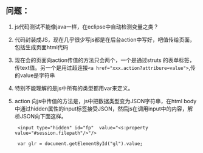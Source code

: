 ## 问题：
1. js代码测试不能像java一样，在eclipse中自动检测变量之类？
2. 代码封装成JS，现在几乎很少写js都是在后台action中写好，吧值传给页面，包括生成页面html代码
3. 现在会的页面向action传值的方法只会两个，一个是通过struts 的表单标签，传text值。另一个是用过超连接`<a href="xxx.action?attribure=value">`,传的value是字符串
4. 特别不能理解的是js中所有的类型都用var来定义。
5. action 向js中传值的方法是，js中把数据类型变为JSON字符串，在html body中通过hidden属性的input标签接受JSON，然后js在调用input中的内容，解析JSON向下面这样。 


		<input type="hidden" id="fp"  value="<s:property value="#session.filepath"/>"/>

		var glr = document.getElementById("gl").value;